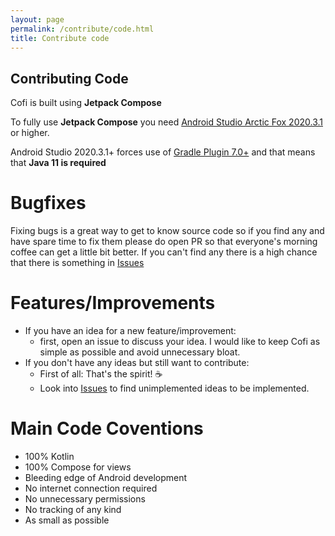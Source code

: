 ```yaml
---
layout: page
permalink: /contribute/code.html
title: Contribute code
---
```

## Contributing Code

Cofi is built using **Jetpack Compose**

To fully use **Jetpack Compose** you need [Android Studio Arctic Fox 2020.3.1](https://developer.android.com/studio/preview/features#2020.3.1) or higher.

Android Studio 2020.3.1+ forces use of [Gradle Plugin 7.0+](https://android-developers.googleblog.com/2020/12/announcing-android-gradle-plugin.html) and that means that **Java 11 is required**

# Bugfixes

Fixing bugs is a great way to get to know source code so if you find any and have spare time to fix them please do open PR so that everyone's morning coffee can get a little bit better. If you can't find any there is a high chance that there is something in [Issues](https://github.com/rozPierog/Cofi/labels/bug)

# Features/Improvements

- If you have an idea for a new feature/improvement:
   - first, open an issue to discuss your idea. I would like to keep Cofi as simple as possible and avoid unnecessary bloat.
- If you don't have any ideas but still want to contribute:
   - First of all: That's the spirit! ☕
   - Look into [Issues](https://github.com/rozPierog/Cofi/issues?q=is%3Aissue+is%3Aopen+label%3Aenhancement) to find unimplemented ideas to be implemented.

# Main Code Coventions

- 100% Kotlin
- 100% Compose for views
- Bleeding edge of Android development
- No internet connection required
- No unnecessary permissions
- No tracking of any kind
- As small as possible
